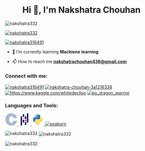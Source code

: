 <h1 align="center">Hi 👋, I'm Nakshatra Chouhan</h1>
<p align="left"> <img src="https://komarev.com/ghpvc/?username=nakshatra332&label=Profile%20views&color=0e75b6&style=flat" alt="nakshatra332" /> </p>

<p align="left"> <a href="https://github.com/ryo-ma/github-profile-trophy"><img src="https://github-profile-trophy.vercel.app/?username=nakshatra332" alt="nakshatra332" /></a> </p>

<p align="left"> <a href="https://twitter.com/nakshatra316491" target="blank"><img src="https://img.shields.io/twitter/follow/nakshatra316491?logo=twitter&style=for-the-badge" alt="nakshatra316491" /></a> </p>

- 🌱 I’m currently learning **Machiene learning**

- 📫 How to reach me **nakshatrachouhan436@gmail.com**

<h3 align="left">Connect with me:</h3>
<p align="left">
<a href="https://twitter.com/nakshatra316491" target="blank"><img align="center" src="https://raw.githubusercontent.com/rahuldkjain/github-profile-readme-generator/master/src/images/icons/Social/twitter.svg" alt="nakshatra316491" height="30" width="40" /></a>
<a href="https://linkedin.com/in/nakshatra-chouhan-3a1216338" target="blank"><img align="center" src="https://raw.githubusercontent.com/rahuldkjain/github-profile-readme-generator/master/src/images/icons/Social/linked-in-alt.svg" alt="nakshatra-chouhan-3a1216338" height="30" width="40" /></a>
<a href="https://kaggle.com/https://www.kaggle.com/whitedevilpo" target="blank"><img align="center" src="https://raw.githubusercontent.com/rahuldkjain/github-profile-readme-generator/master/src/images/icons/Social/kaggle.svg" alt="https://www.kaggle.com/whitedevilpo" height="30" width="40" /></a>
<a href="https://codeforces.com/profile/po_dragon_warrior" target="blank"><img align="center" src="https://raw.githubusercontent.com/rahuldkjain/github-profile-readme-generator/master/src/images/icons/Social/codeforces.svg" alt="po_dragon_warrior" height="30" width="40" /></a>
</p>

<h3 align="left">Languages and Tools:</h3>
<p align="left"> <a href="https://www.cprogramming.com/" target="_blank" rel="noreferrer"> <img src="https://raw.githubusercontent.com/devicons/devicon/master/icons/c/c-original.svg" alt="c" width="40" height="40"/> </a> <a href="https://pandas.pydata.org/" target="_blank" rel="noreferrer"> <img src="https://raw.githubusercontent.com/devicons/devicon/2ae2a900d2f041da66e950e4d48052658d850630/icons/pandas/pandas-original.svg" alt="pandas" width="40" height="40"/> </a> <a href="https://www.python.org" target="_blank" rel="noreferrer"> <img src="https://raw.githubusercontent.com/devicons/devicon/master/icons/python/python-original.svg" alt="python" width="40" height="40"/> </a> <a href="https://seaborn.pydata.org/" target="_blank" rel="noreferrer"> <img src="https://seaborn.pydata.org/_images/logo-mark-lightbg.svg" alt="seaborn" width="40" height="40"/> </a> </p>

<p><img align="left" src="https://github-readme-stats.vercel.app/api/top-langs?username=nakshatra332&show_icons=true&locale=en&layout=compact" alt="nakshatra332" /></p>

<p>&nbsp;<img align="center" src="https://github-readme-stats.vercel.app/api?username=nakshatra332&show_icons=true&locale=en" alt="nakshatra332" /></p>

<p><img align="center" src="https://github-readme-streak-stats.herokuapp.com/?user=nakshatra332&" alt="nakshatra332" /></p>
